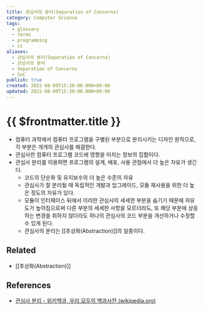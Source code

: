 ```yaml
---
title: 관심사의 분리(Separation of Concerns)
category: Computer Science
tags:
  - glossary
  - terms
  - programming
  - cs
aliases:
  - 관심사의 분리(Separation of Concerns)
  - 관심사의 분리
  - Separation of Concerns
  - SoC
publish: true
created: 2022-08-09T15:28:00.000+09:00
updated: 2022-08-09T15:29:00.000+09:00
---
```


# {{ $frontmatter.title }}

- 컴퓨터 과학에서 컴퓨터 프로그램을 구별된 부분으로 분리시키는 디자인 원칙으로, 각 부분은 개개의 관심사를 해결한다.
- 관심사란 컴퓨터 프로그램 코드에 영향을 미치는 정보의 집합이다.
- 관심사 분리를 이용하면 프로그램의 설계, 배포, 사용 관점에서 더 높은 자유가 생긴다.
  - 코드의 단순화 및 유지보수의 더 높은 수준의 자유
  - 관심사가 잘 분리될 때 독립적인 개발과 업그레이드, 모듈 재사용을 위한 더 높은 정도의 자유가 있다.
  - 모듈이 인터페이스 뒤에서 이러한 관심사의 세세한 부분을 숨기기 때문에 자유도가 높아짐으로써 다른 부분의 세세한 사항을 모르더라도, 또 해당 부분에 상응하는 변경을 취하지 않더라도 하나의 관심사의 코드 부분을 개선하거나 수정할 수 있게 된다.
  - 관심사의 분리는 [[추상화(Abstraction)]]의 일종이다.

## Related

- [[추상화(Abstraction)]]

## References

- [관심사 분리 - 위키백과, 우리 모두의 백과사전 (wikipedia.org)](https://ko.wikipedia.org/wiki/%EA%B4%80%EC%8B%AC%EC%82%AC_%EB%B6%84%EB%A6%AC#:~:text=%EC%BB%B4%ED%93%A8%ED%84%B0%20%EA%B3%BC%ED%95%99%EC%97%90%EC%84%9C%20%EA%B4%80%EC%8B%AC%EC%82%AC%20%EB%B6%84%EB%A6%AC,%EC%9D%98%20%EA%B4%80%EC%8B%AC%EC%82%AC%EB%A5%BC%20%ED%95%B4%EA%B2%B0%ED%95%9C%EB%8B%A4.&text=%EA%B4%80%EC%8B%AC%EC%82%AC%20%EB%B6%84%EB%A6%AC%EB%A5%BC%20%EC%9D%B4%EC%9A%A9%ED%95%98%EB%A9%B4,%EC%A0%95%EB%8F%84%EC%9D%98%20%EC%9E%90%EC%9C%A0%EA%B0%80%20%EC%83%9D%EA%B8%B4%EB%8B%A4.)

